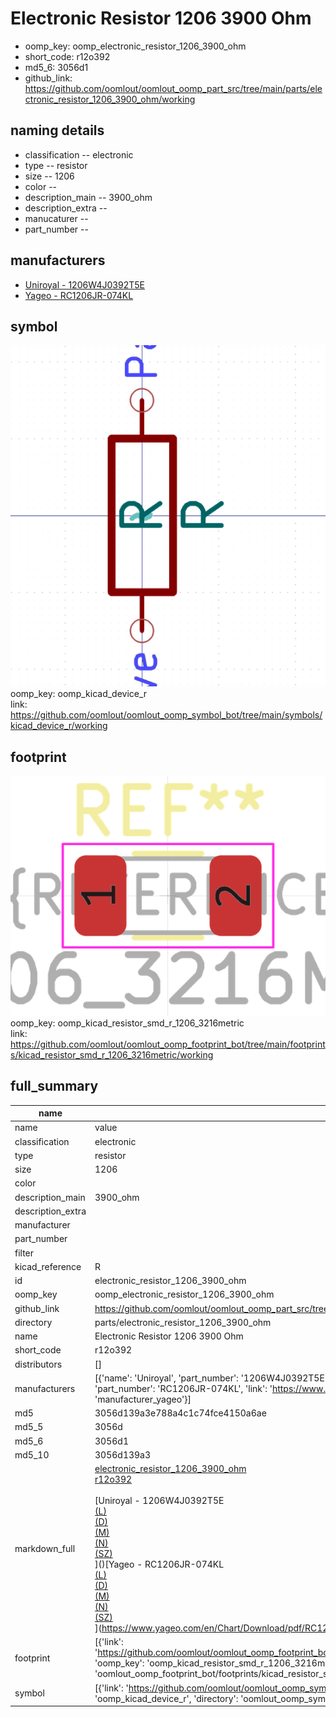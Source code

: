 # Electronic Resistor 1206 3900 Ohm

  
* oomp_key: oomp_electronic_resistor_1206_3900_ohm 
* short_code: r12o392
* md5_6: 3056d1  
* github_link: https://github.com/oomlout/oomlout_oomp_part_src/tree/main/parts/electronic_resistor_1206_3900_ohm/working  
## naming details
* classification -- electronic
* type -- resistor
* size -- 1206
* color -- 
* description_main -- 3900_ohm
* description_extra -- 
* manucaturer -- 
* part_number -- 


## manufacturers
* [Uniroyal - 1206W4J0392T5E]()  
* [Yageo - RC1206JR-074KL](https://www.yageo.com/en/Chart/Download/pdf/RC1206JR-074KL)  

## symbol

![](symbol/0/working/working_600.png)  
oomp_key: oomp_kicad_device_r  
link: https://github.com/oomlout/oomlout_oomp_symbol_bot/tree/main/symbols/kicad_device_r/working  

## footprint

![](footprint/0/working/working_600.png)  
oomp_key: oomp_kicad_resistor_smd_r_1206_3216metric  
link: https://github.com/oomlout/oomlout_oomp_footprint_bot/tree/main/footprints/kicad_resistor_smd_r_1206_3216metric/working  

## full_summary
| name | value | 
| --- | --- | 
| name | value | 
| classification | electronic | 
| type | resistor | 
| size | 1206 | 
| color |  | 
| description_main | 3900_ohm | 
| description_extra |  | 
| manufacturer |  | 
| part_number |  | 
| filter |  | 
| kicad_reference | R | 
| id | electronic_resistor_1206_3900_ohm | 
| oomp_key | oomp_electronic_resistor_1206_3900_ohm | 
| github_link | https://github.com/oomlout/oomlout_oomp_part_src/tree/main/parts/electronic_resistor_1206_3900_ohm/working | 
| directory | parts/electronic_resistor_1206_3900_ohm | 
| name | Electronic Resistor 1206 3900 Ohm | 
| short_code | r12o392 | 
| distributors | [] | 
| manufacturers | [{'name': 'Uniroyal', 'part_number': '1206W4J0392T5E', 'link': '', 'id': 'manufacturer_uniroyal'}, {'name': 'Yageo', 'part_number': 'RC1206JR-074KL', 'link': 'https://www.yageo.com/en/Chart/Download/pdf/RC1206JR-074KL', 'id': 'manufacturer_yageo'}] | 
| md5 | 3056d139a3e788a4c1c74fce4150a6ae | 
| md5_5 | 3056d | 
| md5_6 | 3056d1 | 
| md5_10 | 3056d139a3 | 
| markdown_full | [electronic_resistor_1206_3900_ohm](https://github.com/oomlout/oomlout_oomp_part_src/tree/main/parts/electronic_resistor_1206_3900_ohm/working)<br>[r12o392](https://github.com/oomlout/oomlout_oomp_part_src/tree/main/parts/electronic_resistor_1206_3900_ohm/working)<br><br>[Uniroyal - 1206W4J0392T5E<br>[(L)<br>](https://www.lcsc.com/search?q=1206W4J0392T5E)[(D)<br>](https://www.digikey.com/en/products?,keywords=1206W4J0392T5E)[(M)<br>](https://www.mouser.com/Search/Refine?Keyword=1206W4J0392T5E)[(N)<br>](https://www.newark.com/search?st=1206W4J0392T5E)[(SZ)<br>](https://so.szlcsc.com/global.html?k=1206W4J0392T5E)]()[Yageo - RC1206JR-074KL<br>[(L)<br>](https://www.lcsc.com/search?q=RC1206JR-074KL)[(D)<br>](https://www.digikey.com/en/products?,keywords=RC1206JR-074KL)[(M)<br>](https://www.mouser.com/Search/Refine?Keyword=RC1206JR-074KL)[(N)<br>](https://www.newark.com/search?st=RC1206JR-074KL)[(SZ)<br>](https://so.szlcsc.com/global.html?k=RC1206JR-074KL)](https://www.yageo.com/en/Chart/Download/pdf/RC1206JR-074KL) | 
| footprint | [{'link': 'https://github.com/oomlout/oomlout_oomp_footprint_bot/tree/main/foootprntss/kicad_resistor_smd_r_1206_3216metric', 'oomp_key': 'oomp_kicad_resistor_smd_r_1206_3216metric', 'directory': 'oomlout_oomp_footprint_bot/footprints/kicad_resistor_smd_r_1206_3216metric//working/working.kicad_mod'}] | 
| symbol | [{'link': 'https://github.com/oomlout/oomlout_oomp_symbol_bot/tree/main/symbols/kicad_device_r', 'oomp_key': 'oomp_kicad_device_r', 'directory': 'oomlout_oomp_symbol_bot/symbols/kicad_device_r//working/working.kicad_sym'}] | 
